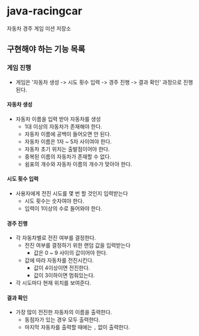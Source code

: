 # java-racingcar
자동차 경주 게임 미션 저장소

## 구현해야 하는 기능 목록

### 게임 진행
- 게임은 '자동차 생성 -> 시도 횟수 입력 -> 경주 진행 -> 결과 확인' 과정으로 진행된다.

#### 자동차 생성
- 자동차 이름을 입력 받아 자동차를 생성
    - 1대 이상의 자동차가 존재해야 한다.
    - 자동차 이름에 공백이 들어오면 안 된다.
    - 자동차 이름은 1자 ~ 5자 사이여야 한다.
    - 자동차 초기 위치는 출발점이어야 한다.
    - 중복된 이름의 자동차가 존재할 수 없다.
    - 쉼표의 개수와 자동차 이름의 개수가 맞아야 한다.

#### 시도 횟수 입력
- 사용자에게 전진 시도를 몇 번 할 것인지 입력받는다
    - 시도 횟수는 숫자여야 한다.
    - 입력이 1이상의 수로 들어와야 한다.

#### 경주 진행
- 각 자동차별로 전진 여부를 결정한다.
    - 전진 여부를 결정하기 위한 랜덤 값을 입력받는다
        - 값은 0 ~ 9 사이의 값이어야 한다.
    - 값에 따라 자동차를 전진시킨다.
        - 값이 4이상이면 전진한다.
        - 값이 3이하이면 멈춰있는다.
- 각 시도마다 현재 위치를 보여준다.

#### 결과 확인
- 가장 많이 전진한 자동차의 이름을 출력한다.
    - 동점자가 있는 경우 모두 출력한다.
    - 마지막 자동차를 출력할 때에는 `,` 없이 출력한다.